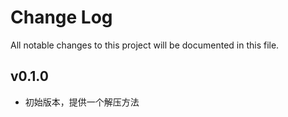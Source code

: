 # Change Log
All notable changes to this project will be documented in this file.

## v0.1.0

- 初始版本，提供一个解压方法